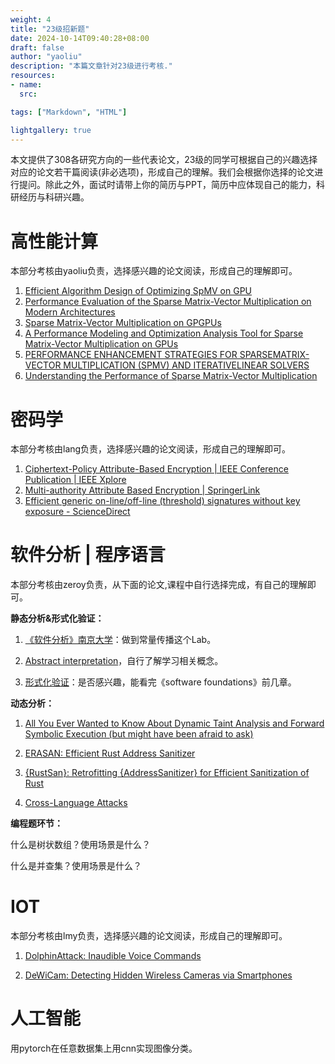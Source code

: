 ```yaml
---
weight: 4
title: "23级招新题"
date: 2024-10-14T09:40:28+08:00
draft: false
author: "yaoliu"
description: "本篇文章针对23级进行考核."
resources:
- name: 
  src: 

tags: ["Markdown", "HTML"]

lightgallery: true
---
```


本文提供了308各研究方向的一些代表论文，23级的同学可根据自己的兴趣选择对应的论文若干篇阅读(非必选项)，形成自己的理解。我们会根据你选择的论文进行提问。除此之外，面试时请带上你的简历与PPT，简历中应体现自己的能力，科研经历与科研兴趣。

<!--more-->

# 高性能计算

本部分考核由yaoliu负责，选择感兴趣的论文阅读，形成自己的理解即可。

1. [Efficient Algorithm Design of Optimizing SpMV on GPU](https://www.researchgate.net/profile/Chu-Genshen-2/publication/372978367_Efficient_Algorithm_Design_of_Optimizing_SpMV_on_GPU/links/669f16578dca9f441b90712c/Efficient-Algorithm-Design-of-Optimizing-SpMV-on-GPU.pdf)
2. [Performance Evaluation of the Sparse Matrix-Vector Multiplication on Modern Architectures](http://danaos.cslab.ece.ntua.gr/~goumas/downloads/supercomputing2009.pdf)
3. [Sparse Matrix-Vector Multiplication on GPGPUs](https://dspace.lib.cranfield.ac.uk/bitstream/handle/1826/11636/Sparse_matrix_vector_multiplication_on_GPGPUs-2017.pdf?sequence=1)
4. [A Performance Modeling and Optimization Analysis Tool for Sparse Matrix-Vector Multiplication on GPUs](https://citeseerx.ist.psu.edu/document?repid=rep1&type=pdf&doi=4670c000c84fd55184cb33c736ba2c32f170a825)
5. [PERFORMANCE ENHANCEMENT STRATEGIES FOR SPARSEMATRIX-VECTOR MULTIPLICATION (SPMV) AND ITERATIVELINEAR SOLVERS](https://arxiv.org/pdf/2212.07490)
6. [Understanding the Performance of Sparse Matrix-Vector Multiplication](http://pdsg.cslab.ece.ntua.gr/~nkoziris/papers/pdp08understanding.pdf)

# 密码学

本部分考核由lang负责，选择感兴趣的论文阅读，形成自己的理解即可。

1. [Ciphertext-Policy Attribute-Based Encryption | IEEE Conference Publication | IEEE Xplore](https://ieeexplore.ieee.org/abstract/document/4223236)
2. [Multi-authority Attribute Based Encryption | SpringerLink](https://link.springer.com/chapter/10.1007/978-3-540-70936-7_28)
3. [Efficient generic on-line/off-line (threshold) signatures without key exposure - ScienceDirect](https://www.sciencedirect.com/science/article/pii/S0020025508002569)

# 软件分析 | 程序语言

本部分考核由zeroy负责，从下面的论文,课程中自行选择完成，有自己的理解即可。

**静态分析&形式化验证：**

1. [《软件分析》南京大学](https://space.bilibili.com/2919428/channel/collectiondetail?sid=342930&spm_id_from=333.788.0.0)：做到常量传播这个Lab。

2. [Abstract interpretation](https://wiki.mozilla.org/Abstract_Interpretation)，自行了解学习相关概念。

3. [形式化验证](https://coq-zh.github.io/SF-zh/)：是否感兴趣，能看完《software foundations》前几章。


**动态分析：**

1. [All You Ever Wanted to Know About Dynamic Taint Analysis and Forward Symbolic Execution (but might have been afraid to ask)](https://users.ece.cmu.edu/~aavgerin/papers/Oakland10.pdf)

2. [ERASAN: Efficient Rust Address Sanitizer](https://ieeexplore.ieee.org/iel8/10646615/10646598/10646812.pdf)

3. [{RustSan}: Retrofitting {AddressSanitizer} for Efficient Sanitization of Rust](https://www.usenix.org/system/files/usenixsecurity24-cho-kyuwon.pdf)

4. [Cross-Language Attacks](https://www.ndss-symposium.org/wp-content/uploads/2022-78-paper.pdf)



**编程题环节：**

什么是树状数组？使用场景是什么？

什么是并查集？使用场景是什么？

# IOT

本部分考核由lmy负责，选择感兴趣的论文阅读，形成自己的理解即可。

1. [DolphinAttack: Inaudible Voice Commands](https://dl.acm.org/doi/abs/10.1145/3133956.3134052)

2. [DeWiCam: Detecting Hidden Wireless Cameras via Smartphones](https://dl.acm.org/doi/10.1145/3196494.3196509)

# 人工智能

用pytorch在任意数据集上用cnn实现图像分类。
